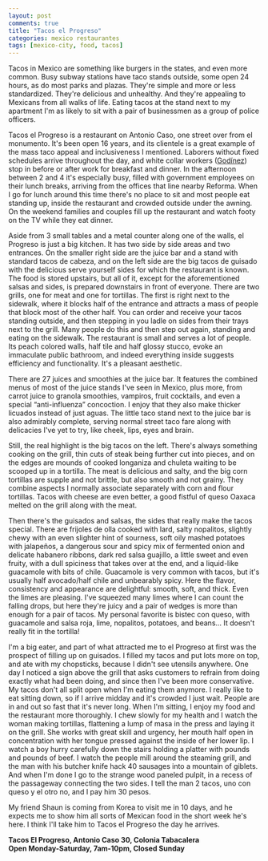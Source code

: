 ```yaml
---
layout: post
comments: true
title: "Tacos el Progreso"
categories: mexico restaurantes
tags: [mexico-city, food, tacos]
---
```


Tacos in Mexico are something like burgers in the states, and even more common. Busy subway stations have taco stands outside, some open 24 hours, as do most parks and plazas. They're simple and more or less standardized. They're delicious and unhealthy. And they're appealing to Mexicans from all walks of life. Eating tacos at the stand next to my apartment I'm as likely to sit with a pair of businessmen as a group of police officers.

Tacos el Progreso is a restaurant on Antonio Caso, one street over from el monumento. It's been open 16 years, and its clientele is a great example of the mass taco appeal and inclusiveness I mentioned. Laborers without fixed schedules arrive throughout the day, and white collar workers ([Godínez](http://www.portodoslosmedios.com/2014/05/que-son-los-godinez-y-25-modos-de-saber-si-eres-uno.html)) stop in before or after work for breakfast and dinner. In the afternoon between 2 and 4 it's especially busy, filled with government employees on their lunch breaks, arriving from the offices that line nearby Reforma. When I go for lunch around this time there's no place to sit and most people eat standing up, inside the restaurant and crowded outside under the awning. On the weekend families and couples fill up the restaurant and watch footy on the TV while they eat dinner.

Aside from 3 small tables and a metal counter along one of the walls, el Progreso is just a big kitchen. It has two side by side areas and two entrances. On the smaller right side are the juice bar and a stand with standard tacos de cabeza, and on the left side are the big tacos de guisado with the delicious serve yourself sides for which the restaurant is known. The food is stored upstairs, but all of it, except for the aforementioned salsas and sides, is prepared downstairs in front of everyone. There are two grills, one for meat and one for tortillas. The first is right next to the sidewalk, where it blocks half of the entrance and attracts a mass of people that block most of the other half. You can order and receive your tacos standing outside, and then stepping in you ladle on sides from their trays next to the grill. Many people do this and then step out again, standing and eating on the sidewalk. The restaurant is small and serves a lot of people. Its peach colored walls, half tile and half glossy stucco, evoke an immaculate public bathroom, and indeed everything inside suggests efficiency and functionality. It's a pleasant aesthetic.

There are 27 juices and smoothies at the juice bar. It features the combined menus of most of the juice stands I've seen in Mexico, plus more, from carrot juice to granola smoothies, vampiros, fruit cocktails, and even a special “anti-influenza” concoction. I enjoy that they also make thicker licuados instead of just aguas. The little taco stand next to the juice bar is also admirably complete, serving normal street taco fare along with delicacies I've yet to try, like cheek, lips, eyes and brain.

Still, the real highlight is the big tacos on the left. There's always something cooking on the grill, thin cuts of steak being further cut into pieces, and on the edges are mounds of cooked longaniza and chuleta waiting to be scooped up in a tortilla. The meat is delicious and salty, and the big corn tortillas are supple and not brittle, but also smooth and not grainy. They combine aspects I normally associate separately with corn and flour tortillas. Tacos with cheese are even better, a good fistful of queso Oaxaca melted on the grill along with the meat.

Then there's the guisados and salsas, the sides that really make the tacos special. There are frijoles de olla cooked with lard, salty nopalitos, slightly chewy with an even slighter hint of sourness, soft oily mashed potatoes with jalapeños, a dangerous sour and spicy mix of fermented onion and delicate habanero ribbons, dark red salsa guajillo, a little sweet and even fruity, with a dull spiciness that takes over at the end, and a liquid-like guacamole with bits of chile. Guacamole is very common with tacos, but it's usually half avocado/half chile and unbearably spicy. Here the flavor, consistency and appearance are delightful: smooth, soft, and thick. Even the limes are pleasing. I've squeezed many limes where I can count the falling drops, but here they're juicy and a pair of wedges is more than enough for a pair of tacos. My personal favorite is bistec con queso, with guacamole and salsa roja, lime, nopalitos, potatoes, and beans... It doesn't really fit in the tortilla!

I'm a big eater, and part of what attracted me to el Progreso at first was the prospect of filling up on guisados. I filled my tacos and put lots more on top, and ate with my chopsticks, because I didn't see utensils anywhere. One day I noticed a sign above the grill that asks customers to refrain from doing exactly what had been doing, and since then I've been more conservative. My tacos don't all split open when I'm eating them anymore. I really like to eat sitting down, so if I arrive midday and it's crowded I just wait. People are in and out so fast that it's never long. When I'm sitting, I enjoy my food and the restaurant more thoroughly. I chew slowly for my health and I watch the woman making tortillas, flattening a lump of masa in the press and laying it on the grill. She works with great skill and urgency, her mouth half open in concentration with her tongue pressed against the inside of her lower lip. I watch a boy hurry carefully down the stairs holding a platter with pounds and pounds of beef. I watch the people mill around the steaming grill, and the man with his butcher knife hack 40 sausages into a mountain of giblets. And when I'm done I go to the strange wood paneled pulpit, in a recess of the passageway connecting the two sides. I tell the man 2 tacos, uno con queso y el otro no, and I pay him 30 pesos.

My friend Shaun is coming from Korea to visit me in 10 days, and he expects me to show him all sorts of Mexican food in the short week he's here. I think I'll take him to Tacos el Progreso the day he arrives.

__Tacos El Progreso, Antonio Caso 30, Colonia Tabacalera__  
__Open Monday-Saturday, 7am-10pm, Closed Sunday__
